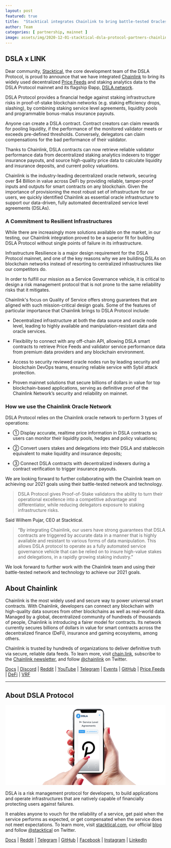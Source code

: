 ```yaml
---
layout: post
featured: true
title:  "Stacktical integrates Chainlink to bring battle-tested Oracles to the DSLA Protocol Mainnet"
author: Team
categories: [ partnership, mainnet ]
image: assets/img/2020-12-01-stacktical-dsla-protocol-partners-chainlink-oracle-blockchain-cryptocurrency-defi.jpg
---
```


## DSLA x LINK

Dear community, [Stacktical](https://stacktical.com/), the core development team of the DSLA Protocol, is proud to announce that we have integrated [Chainlink](https://chain.link/) to bring its widely used decentralized [Price Feeds](https://feeds.chain.link/) and staking analytics data to the DSLA Protocol mainnet and its flagship Ðapp, [DSLA.network](https://dsla.network/).
 
DSLA Protocol provides a financial hedge against staking infrastructure risks in proof-of-stake blockchain networks (e.g. staking efficiency drops, slashing), by combining staking service level agreements, liquidity pools and programmable bonus-malus insurance payouts.

Anyone can create a DSLA contract. Contract creators can claim rewards for pooling liquidity, if the performance of the monitored validator meets or exceeds pre-defined thresholds. Conversely, delegators can claim compensations for the bad performance of their validator.

Thanks to Chainlink, DSLA contracts can now retrieve reliable validator performance data from decentralized staking analytics indexers to trigger insurance payouts, and source high-quality price data to calculate liquidity and insurance deposits, and current policy valuations.

Chainlink is the industry-leading decentralized oracle network, securing over $4 Billion in value across DeFi by providing reliable, tamper-proof inputs and outputs for smart contracts on any blockchain. Given the importance of provisioning the most robust set of infrastructure for our users, we quickly identified Chainlink as essential oracle infrastructure to support our data-driven, fully automated decentralized service level agreements (DSLAs).

### A Commitment to Resilient Infrastructures

While there are increasingly more solutions available on the market, in our testing, our Chainlink integration proved to be a superior fit for building DSLA Protocol without single points of failure in its infrastructure.

Infrastructure Resilience is a major design requirement for the DSLA Protocol mainnet, and one of the key reasons why we are building DSLAs on blockchain networks instead of resorting to centralized infrastructures like our competitors do.

In order to fulfill our mission as a Service Governance vehicle, it is critical to design a risk management protocol that is not prone to the same reliability risks that it mitigates.

Chainlink's focus on Quality of Service offers strong guarantees that are aligned with such mission-critical design goals. Some of the features of particular importance that Chainlink brings to DSLA Protocol include:  

* Decentralized infrastructure at both the data source and oracle node level, leading to highly available and manipulation-resistant data and oracle services.

* Flexibility to connect with any off-chain API, allowing DSLA smart contracts to retrieve Price Feeds and validator service performance data from premium data providers and any blockchain environment.

* Access to security reviewed oracle nodes run by leading security and blockchain DevOps teams, ensuring reliable service with Sybil attack protection.

* Proven mainnet solutions that secure billions of dollars in value for top blockchain-based applications, serving as definitive proof of the Chainlink Network’s security and reliability on mainnet.

### How we use the Chainlink Oracle Network

DSLA Protocol relies on the Chainlink oracle network to perform 3 types of operations:  

* ① Display accurate, realtime price information in DSLA contracts so users can monitor their liquidity pools, hedges and policy valuations;

* ② Convert users stakes and delegations into their DSLA and stablecoin equivalent to make liquidity and insurance deposits;

* ③ Connect DSLA contracts with decentralized indexers during a contract verification to trigger insurance payouts.

We are looking forward to further collaborating with the Chainlink team on achieving our 2021 goals using their battle-tested network and technology.

> DSLA Protocol gives Proof-of-Stake validators the ability to turn their operational excellence into a competitive advantage and differentiator, while reducing delegators exposure to staking infrastructure risks. 

Said Wilhem Pujar, CEO at Stacktical.

> “By integrating Chainlink, our users have strong guarantees that DSLA contracts are triggered by accurate data in a manner that is highly available and resistant to various forms of data manipulation. This allows DSLA protocol to operate as a fully automated service governance vehicle that can be relied on to insure high-value stakes and delegations, in a rapidly growing staking industry.”

We look forward to further work with the Chainlink team and using their battle-tested network and technology to achieve our 2021 goals.

## About Chainlink

Chainlink is the most widely used and secure way to power universal smart contracts. With Chainlink, developers can connect any blockchain with high-quality data sources from other blockchains as well as real-world data. Managed by a global, decentralized community of hundreds of thousands of people, Chainlink is introducing a fairer model for contracts. Its network currently secures billions of dollars in value for smart contracts across the decentralized finance (DeFi), insurance and gaming ecosystems, among others.

Chainlink is trusted by hundreds of organizations to deliver definitive truth via secure, reliable data feeds. To learn more, visit [chain.link](https://chain.link/), subscribe to the [Chainlink newsletter](https://chn.lk/newsletter), and follow [@chainlink](http://www.twitter.com/chainlink) on Twitter.


[Docs](https://docs.chain.link/docs/getting-started) | [Discord](https://discordapp.com/invite/aSK4zew) | [Reddit](https://www.reddit.com/r/Chainlink/) | [YouTube](https://www.youtube.com/channel/UCnjkrlqaWEBSnKZQ71gdyFA) | [Telegram](https://t.me/chainlinkofficial) | [Events](https://blog.chain.link/tag/events/) | [GitHub](https://github.com/smartcontractkit/chainlink) | [Price Feeds](https://feeds.chain.link/) | [DeFi](https://www.chain.link/solutions/defi) | [VRF](https://chain.link/solutions/chainlink-vrf)

___

## About DSLA Protocol

[![DSLA Network, the flagship application of DSLA Protocol, a risk management protocol for developers](/assets/img/dsla-network_square-hand-shot-social.png)](https://dsla.network)

DSLA is a risk management protocol for developers, to build applications and operate infrastructures that are natively capable of financially protecting users against failures.

It enables anyone to vouch for the reliability of a service, get paid when the service performs as expected, or get compensated when the service does not meet expectations.
To learn more, visit [stacktical.com](https://stacktical.com), our official [blog](https://blog.stacktical.com) and follow [@stacktical](https://twitter.com/Stacktical) on Twitter.

[Docs](https://readme.stacktical.com) | [Reddit](https://www.reddit.com/r/stacktical) | [Telegram](https://t.me/stacktical) | [GitHub](https://github.com/Stacktical) | [Facebook](https://facebook.com/stacktical) | [Instagram](https://instagram.com/stacktical) | [LinkedIn](http://linkedin.com/company/stacktical) 

